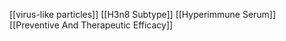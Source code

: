 [[virus-like particles]]
[[H3n8 Subtype]]
[[Hyperimmune Serum]]
[[Preventive And Therapeutic Efficacy]]
